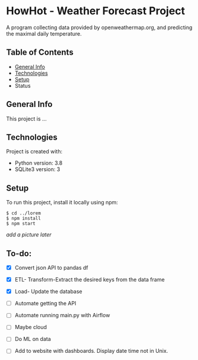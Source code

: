 # HowHot - Weather Forecast Project
A program collecting data provided by openweathermap.org, and predicting the maximal daily temperature.

## Table of Contents
* [General Info](#general-info)
* [Technologies](#technologies)
* [Setup](#setup)
* Status

## General Info
This project is ...

## Technologies
Project is created with:
* Python version: 3.8
* SQLite3 version: 3

## Setup
To run this project, install it locally using npm:

```
$ cd ../lorem
$ npm install
$ npm start
```
*add a picture later*

## To-do:
- [x] Convert json API to pandas df
- [x] ETL- Transform-Extract the desired keys from the data frame
- [x] Load- Update the database
- [ ] Automate getting the API
- [ ] Automate running main.py with Airflow
- [ ] Maybe cloud
- [ ] Do ML on data
- [ ] Add to website with dashboards. Display date time not in Unix.


